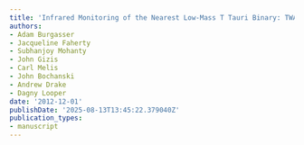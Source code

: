 ```yaml
---
title: 'Infrared Monitoring of the Nearest Low-Mass T Tauri Binary: TWA 30AB'
authors:
- Adam Burgasser
- Jacqueline Faherty
- Subhanjoy Mohanty
- John Gizis
- Carl Melis
- John Bochanski
- Andrew Drake
- Dagny Looper
date: '2012-12-01'
publishDate: '2025-08-13T13:45:22.379040Z'
publication_types:
- manuscript
---
```

